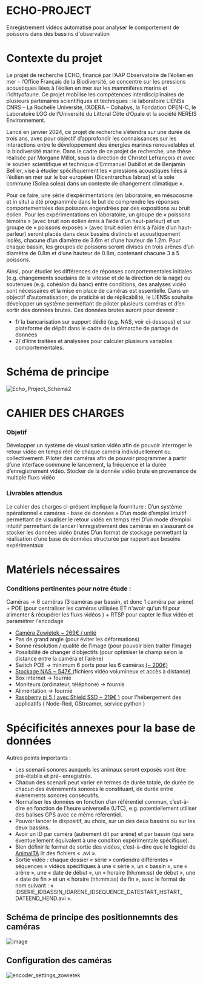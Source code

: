 # ECHO-PROJECT
Enregistrement vidéos automatisé pour analyser le comportement de poissons dans des bassins d'observation

# Contexte du projet

Le projet de recherche ECHO, financé par l’AAP Observatoire de l’éolien en mer - l’Office Français de la Biodiversité, se concentre sur les pressions acoustiques liées à l’éolien en mer sur les mammifères marins et l’ichtyofaune. Ce projet mobilise les compétences interdisciplinaires de plusieurs partenaires scientifiques et techniques : le laboratoire LIENSs CNRS – La Rochelle Université, l’ADERA – Cohabys, la Fondation OPEN-C, le Laboratoire LOG de l’Université du Littoral Côte d’Opale et la société NEREIS Environnement. 

Lancé en janvier 2024, ce projet de recherche s’étendra sur une durée de trois ans, avec pour objectif d’approfondir les connaissances sur les interactions entre le développement des énergies marines renouvelables et la biodiversité marine. Dans le cadre de ce projet de recherche, une thèse réalisée par Morgane Millot, sous la direction de Christel Lefrançois et avec le soutien scientifique et technique d’Emmanuel Dubillot et de Benjamin Bellier, vise à étudier spécifiquement les « pressions acoustiques liées à l’éolien en mer sur le bar européen (Dicentrarchus labrax) et la sole commune (Solea
solea) dans un contexte de changement climatique ». 

Pour ce faire, une série d’expérimentations (en laboratoire, en mésocosme et in situ) a été programmée dans le but de comprendre les réponses comportementales des poissons engendrées par des expositions au bruit éolien. Pour les expérimentations en laboratoire, un groupe de « poissons témoins » (avec bruit non éolien émis à l’aide d’un haut-parleur) et un groupe de « poissons exposés » (avec bruit éolien émis à l’aide d’un haut-parleur) seront placés dans deux bassins distincts et acoustiquement isolés, chacune d’un diamètre de 3.6m et d’une hauteur de 1.2m. Pour chaque bassin, les groupes de poissons seront divisés en trois arènes d’un diamètre de 0.8m et d’une hauteur de 0.8m, contenant chacune 3 à 5 poissons. 

Ainsi, pour étudier les différences de réponses comportementales initiales (e.g. changements soudains de la vitesse et de la direction de la nage) ou soutenues (e.g. cohésion du banc) entre conditions, des analyses vidéo sont nécessaires et la mise en place de caméras est essentielle. Dans un objectif d’automatisation, de praticité et de réplicabilité, le LIENSs souhaite développer un système permettant de piloter plusieurs caméras et d’en sortir des données brutes. Ces données brutes auront pour devenir : 
- 1/ la bancarisation sur support dédié (e.g. NAS, voir ci-dessous) et sur plateforme de dépôt dans le cadre de la démarche de partage de données
- 2/ d’être traitées et analysées pour calculer plusieurs variables comportementales.

# Schéma de principe
![Echo_Project_Schema2](https://github.com/user-attachments/assets/be0a8e73-cec2-4a45-88d7-8884c86ef8c7)

# CAHIER DES CHARGES
### Objetif

Développer un système de visualisation vidéo afin de pouvoir interroger le retour vidéo en temps réel de chaque caméra individuellement ou collectivement. Piloter des caméras afin de pouvoir programmer à partir d’une interface commune le lancement, la fréquence et la durée d’enregistrement
vidéo. Stocker de la donnée vidéo brute en provenance de multiple fluxs vidéo

### Livrables attendus
Le cahier des charges ci-présent implique la fourniture :
D’un système opérationnel « caméras - base de données »
D’un mode d’emploi intuitif permettant de visualiser le retour vidéo en temps réel
D’un mode d’emploi intuitif permettant de lancer l’enregistrement des caméras en
s’assurant de stocker les données vidéo brutes
D’un format de stockage permettant la réalisation d’une base de données structurée
par rapport aux besoins expérimentaux

# Matériels nécessaires
### Conditions pertinentes pour notre étude :
Caméras → 6 caméras (3 caméras par bassin, et donc 1 caméra par arène) + POE (pour centraliser les caméras utilisées ET n'avoir qu'un fil pour alimenter & récupérer les fluxs vidéos ) + RTSP pour capter le flux vidéo et paramétrer l'encodage
- [Caméra Zowietek ~ 269€ / unité ](https://www.amazon.fr/zowietek-ZowieCAM-Diffusion-Autonome-lenseignement/dp/B0CWRP5PDR?__mk_fr_FR=%C3%85M%C3%85%C5%BD%C3%95%C3%91&crid=6XOEYNRA11FV&dib=eyJ2IjoiMSJ9.jAZmvlJeKmbN6wKwXEzbkZN597AGFJ1ESrbydCokUDFYY_rEZBlbjQwmPnNpdZrrFhIoXwdVZsCcMv97RdxP64uzGgRHaYBRijTeEZdTRik8wIIa7zJbs5tzIjXj54R8NPVPsM4p6kCQtMt0hWXQGjNPfESFG4_I0365MOHdHbOdFjvunqcaJfDqk5GUptVCgOW-yNCgZjxy1iXO4lRAWqhys3_3dp8z-BRhtUEVY3gryN69hKag7iEWhEpb66KF5zjZ06e6aQ69OU9eSZztQNjU38I4cDOKFRf2LeSIwWg.M4zdJnlismJ0GzaKlJ1bOT3XcNebTDprpLUF3PKiTZg&dib_tag=se&keywords=4K%2BNDI%2BPOV%2BCamera%2C%2BC%2FCS%2BModel&qid=1739274794&sprefix=4k%2Bndi%2Bpov%2Bcamera%2C%2Bc%2Fcs%2Bmodel%2Caps%2C122&sr=8-1-spons&sp_csd=d2lkZ2V0TmFtZT1zcF9hdGY&th=1)
- Pas de grand angle (pour éviter les déformations)
- Bonne résolution / qualité de l’image (pour pouvoir bien traiter l’image)
- Possibilité de changer d’objectifs (pour optimiser le champ selon la distance
entre la caméra et l’arène)
- Switch POE → minimum 6 ports pour les 6 caméras [(~ 200€)](https://www.amazon.fr/Ethernet-position-rackable-Protection-Garantie/dp/B07DFF8GSZ?__mk_fr_FR=%C3%85M%C3%85%C5%BD%C3%95%C3%91&crid=3PP0BHI52XC71&dib=eyJ2IjoiMSJ9.SOsrRYn3MQxQXegvFx7JecY--yo8Kr5r7cZwhiNlgzoe67sTqWvmh82iPvrGmXMyK9tJzGppD95gDx3-kXqN2EcZtGWEqZba-YHgsKgVgLdbeZwX_7tLQgvPNvgQ5NYgimmWENbZNsYdiEe9FnqSOLLYaJoEsw5vvPosF84A3qJwzgRBOxcNttZgZPu2G2IkpPJSRmvIvgFiJS5esVXFtKgIjhSzwf7vJjeQk4GrHy5gJ1_kTu1AfAW77eeLfcGiLoRixA5FnL6WM1VwNzMjXgTh_OA5OhPeMLRPGH28uUbriiDoZo1LxbE-yr4WrtgpHe34EZ6n7--9yByPnH1ps0JqRNhPJb9M9FaXUG9ar4c.M7E2fa5sTtnpy5ZLh_utN6NzEn7X0eUj5GZ_pUXxwRg&dib_tag=se&keywords=16%2BPOE%2BSwitch%2Bcisco&qid=1739865976&s=computers&sprefix=16%2Bpoe%2Bswitch%2Bcisco%2Ccomputers%2C100&sr=1-5&th=1)
- [Stockage NAS ~ 547€ ]((https://www.reichelt.com/fr/fr/shop/produit/boitier_vide_pour_serveur_nas_diskstation_ds423_-344247)) (fichiers vidéo volumineux et accès à distance)
- Box internet → fournie
- Moniteurs (ordinateur, téléphone) → fournis
- Alimentation → fournie
- [Raspberry pi 5  ( avec Shield SSD ~ 219€ )](https://www.amazon.fr/dp/B0DSSZ1ZZD?ref=ppx_yo2ov_dt_b_fed_asin_title&th=1) pour l'hébergement des applicatifs ( Node-Red, GStreamer, service python )

# Spécificités annexes pour la base de données
Autres points importants :
- Les scenarii sonores auxquels les animaux seront exposés vont être pré-établis et pré-
enregistrés.
- Chacun des scenarii peut varier en termes de durée totale, de durée de chacun des
événements sonores le constituant, de durée entre évènements sonores consécutifs.
- Normaliser les données en fonction d’un référentiel commun, c’est-à-dire en fonction de l’heure universelle (UTC), e.g. potentiellement utiliser des balises GPS avec ce même référentiel.
- Pouvoir lancer le dispositif, au choix, sur un des deux bassins ou sur les deux bassins.
- Avoir un ID par caméra (autrement dit par arène) et par bassin (qui sera éventuellement équivalent à une condition expérimentale spécifique).
- Bien définir le format de sortie des vidéos, c’est-à-dire que le logiciel de [AnimalTA](http://vchiara.eu/index.php/animalta) lit des fichiers « .avi ».
- Sortie vidéo : chaque dossier « série » contiendra différentes « séquences » vidéos spécifiques à une « série », un « bassin », une « arène », une « date de début », un « horaire (hh:mm:ss) de début », une « date de fin » et un « horaire (hh:mm:ss) de fin », avec le format de nom suivant :
« IDSERIE_IDBASSIN_IDARENE_IDSEQUENCE_DATESTART_HSTART_ DATEEND_HEND.avi ».

## Schéma de principe des positionnemnts des caméras

![image](https://github.com/user-attachments/assets/aecfbcee-0637-4fb5-a61f-2e14f1ba8f26)

## Configuration des caméras 

![encoder_settings_zowietek](https://github.com/user-attachments/assets/12663b70-a90c-4b4f-b008-ce3426d73a9d)

